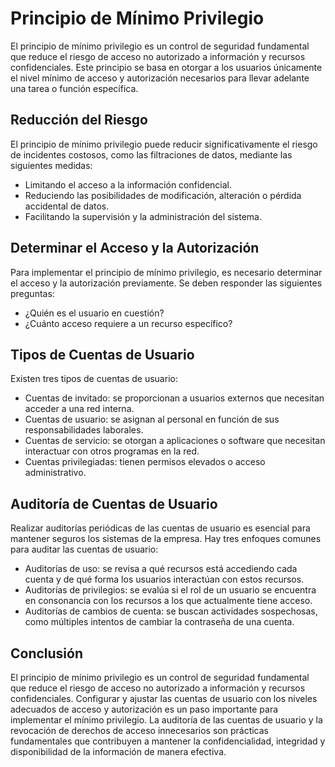 **Principio de Mínimo Privilegio**
================================

El principio de mínimo privilegio es un control de seguridad fundamental que reduce el riesgo de acceso no autorizado a información y recursos confidenciales. Este principio se basa en otorgar a los usuarios únicamente el nivel mínimo de acceso y autorización necesarios para llevar adelante una tarea o función específica.

**Reducción del Riesgo**
------------------------

El principio de mínimo privilegio puede reducir significativamente el riesgo de incidentes costosos, como las filtraciones de datos, mediante las siguientes medidas:

*   Limitando el acceso a la información confidencial.
*   Reduciendo las posibilidades de modificación, alteración o pérdida accidental de datos.
*   Facilitando la supervisión y la administración del sistema.

**Determinar el Acceso y la Autorización**
-----------------------------------------

Para implementar el principio de mínimo privilegio, es necesario determinar el acceso y la autorización previamente. Se deben responder las siguientes preguntas:

*   ¿Quién es el usuario en cuestión?
*   ¿Cuánto acceso requiere a un recurso específico?

**Tipos de Cuentas de Usuario**
-----------------------------

Existen tres tipos de cuentas de usuario:

*   Cuentas de invitado: se proporcionan a usuarios externos que necesitan acceder a una red interna.
*   Cuentas de usuario: se asignan al personal en función de sus responsabilidades laborales.
*   Cuentas de servicio: se otorgan a aplicaciones o software que necesitan interactuar con otros programas en la red.
*   Cuentas privilegiadas: tienen permisos elevados o acceso administrativo.

**Auditoría de Cuentas de Usuario**
---------------------------------

Realizar auditorías periódicas de las cuentas de usuario es esencial para mantener seguros los sistemas de la empresa. Hay tres enfoques comunes para auditar las cuentas de usuario:

*   Auditorías de uso: se revisa a qué recursos está accediendo cada cuenta y de qué forma los usuarios interactúan con estos recursos.
*   Auditorías de privilegios: se evalúa si el rol de un usuario se encuentra en consonancia con los recursos a los que actualmente tiene acceso.
*   Auditorías de cambios de cuenta: se buscan actividades sospechosas, como múltiples intentos de cambiar la contraseña de una cuenta.

**Conclusión**
--------------
El principio de mínimo privilegio es un control de seguridad fundamental que reduce el riesgo de acceso no autorizado a información y recursos confidenciales. Configurar y ajustar las cuentas de usuario con los niveles adecuados de acceso y autorización es un paso importante para implementar el mínimo privilegio. La auditoría de las cuentas de usuario y la revocación de derechos de acceso innecesarios son prácticas fundamentales que contribuyen a mantener la confidencialidad, integridad y disponibilidad de la información de manera efectiva.


